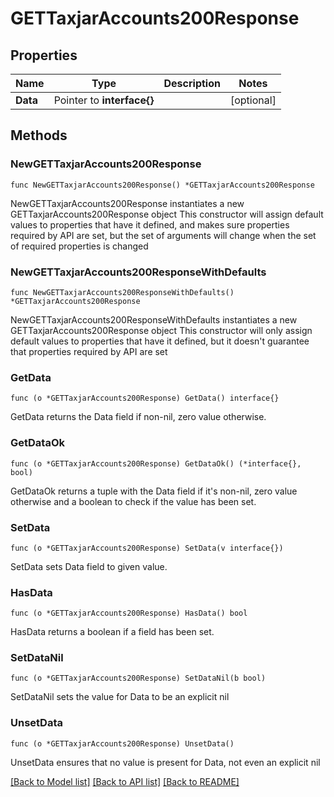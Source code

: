 # GETTaxjarAccounts200Response

## Properties

Name | Type | Description | Notes
------------ | ------------- | ------------- | -------------
**Data** | Pointer to **interface{}** |  | [optional] 

## Methods

### NewGETTaxjarAccounts200Response

`func NewGETTaxjarAccounts200Response() *GETTaxjarAccounts200Response`

NewGETTaxjarAccounts200Response instantiates a new GETTaxjarAccounts200Response object
This constructor will assign default values to properties that have it defined,
and makes sure properties required by API are set, but the set of arguments
will change when the set of required properties is changed

### NewGETTaxjarAccounts200ResponseWithDefaults

`func NewGETTaxjarAccounts200ResponseWithDefaults() *GETTaxjarAccounts200Response`

NewGETTaxjarAccounts200ResponseWithDefaults instantiates a new GETTaxjarAccounts200Response object
This constructor will only assign default values to properties that have it defined,
but it doesn't guarantee that properties required by API are set

### GetData

`func (o *GETTaxjarAccounts200Response) GetData() interface{}`

GetData returns the Data field if non-nil, zero value otherwise.

### GetDataOk

`func (o *GETTaxjarAccounts200Response) GetDataOk() (*interface{}, bool)`

GetDataOk returns a tuple with the Data field if it's non-nil, zero value otherwise
and a boolean to check if the value has been set.

### SetData

`func (o *GETTaxjarAccounts200Response) SetData(v interface{})`

SetData sets Data field to given value.

### HasData

`func (o *GETTaxjarAccounts200Response) HasData() bool`

HasData returns a boolean if a field has been set.

### SetDataNil

`func (o *GETTaxjarAccounts200Response) SetDataNil(b bool)`

 SetDataNil sets the value for Data to be an explicit nil

### UnsetData
`func (o *GETTaxjarAccounts200Response) UnsetData()`

UnsetData ensures that no value is present for Data, not even an explicit nil

[[Back to Model list]](../README.md#documentation-for-models) [[Back to API list]](../README.md#documentation-for-api-endpoints) [[Back to README]](../README.md)


